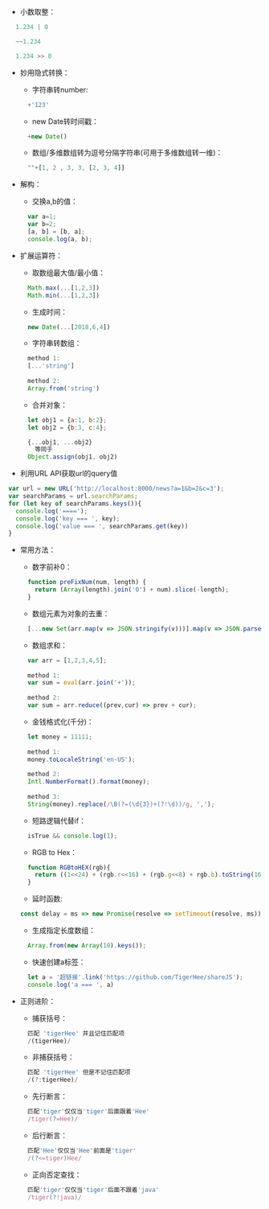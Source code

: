 - 小数取整：

```js
  1.234 | 0
```

```js
  ~~1.234
```

```js
  1.234 >> 0
```

- 妙用隐式转换：

  - 字符串转number:
  ```js
    +'123'
  ```

  - new Date转时间戳：
  ```js
    +new Date()
  ```

  - 数组/多维数组转为逗号分隔字符串(可用于多维数组转一维)：
  ```js
    ""+[1, 2 , 3, 3, [2, 3, 4]]
  ```

- 解构：

  - 交换a,b的值：
  ```js
    var a=1;
    var b=2;
    [a, b] = [b, a];
    console.log(a, b);
  ```

- 扩展运算符：

  - 取数组最大值/最小值：
  ```js
    Math.max(...[1,2,3])
    Math.min(...[1,2,3])
  ```

  - 生成时间：
  ```js
    new Date(...[2018,6,4])
  ```

  - 字符串转数组：
  ```js
    method 1: 
    [...'string']
    
    method 2: 
    Array.from('string')
  ```

  - 合并对象：
  ```js
    let obj1 = {a:1, b:2};
    let obj2 = {b:3, c:4};

    {...obj1, ...obj2}
      等同于
    Object.assign(obj1, obj2)
  ```
  
- 利用URL API获取url的query值
```js
var url = new URL('http://localhost:8000/news?a=1&b=2&c=3');
var searchParams = url.searchParams;
for (let key of searchParams.keys()){
  console.log('====');
  console.log('key === ', key);
  console.log('value === ', searchParams.get(key))
}
```

- 常用方法：

  - 数字前补0：
  ```js
    function preFixNum(num, length) {
      return (Array(length).join('0') + num).slice(-length);
    }
  ```

  - 数组元素为对象的去重：
  ```js
    [...new Set(arr.map(v => JSON.stringify(v)))].map(v => JSON.parse(v))
  ```

  - 数组求和：
  ```js
    var arr = [1,2,3,4,5];
    
    method 1: 
    var sum = eval(arr.join('+'));
    
    method 2: 
    var sum = arr.reduce((prev,cur) => prev + cur);
  ```

  - 金钱格式化(千分)：
  ```js
    let money = 11111;
    
    method 1: 
    money.toLocaleString('en-US');
    
    method 2: 
    Intl.NumberFormat().format(money);
    
    method 3: 
    String(money).replace(/\B(?=(\d{3})+(?!\d))/g, ',');
  ```

  - 短路逻辑代替if：
  ```js
    isTrue && console.log(1);
  ```

  - RGB to Hex：
  ```js
    function RGBtoHEX(rgb){
      return ((1<<24) + (rgb.r<<16) + (rgb.g<<8) + rgb.b).toString(16).substr(1);
    }
  ```

  - 延时函数:
  ```js
  const delay = ms => new Promise(resolve => setTimeout(resolve, ms))
  ```

  - 生成指定长度数组：
  ```js
    Array.from(new Array(10).keys());
  ```

  - 快速创建a标签：
  ```js
    let a = '超链接'.link('https://github.com/TigerHee/shareJS');
    console.log('a === ', a)
  ```

- 正则进阶：

  - 捕获括号：
  ```js
    匹配 'tigerHee' 并且记住匹配项
    /(tigerHee)/
  ```

  - 非捕获括号：
  ```js
    匹配 'tigerHee' 但是不记住匹配项
    /(?:tigerHee)/
  ```

  - 先行断言：
  ```js
    匹配'tiger'仅仅当'tiger'后面跟着'Hee'
    /tiger(?=Hee)/
  ```

  - 后行断言：
  ```js
    匹配'Hee'仅仅当'Hee'前面是'tiger'
    /(?<=tiger)Hee/
  ```

  - 正向否定查找：
  ```js
    匹配'tiger'仅仅当'tiger'后面不跟着'java'
    /tiger(?!java)/
  ```



